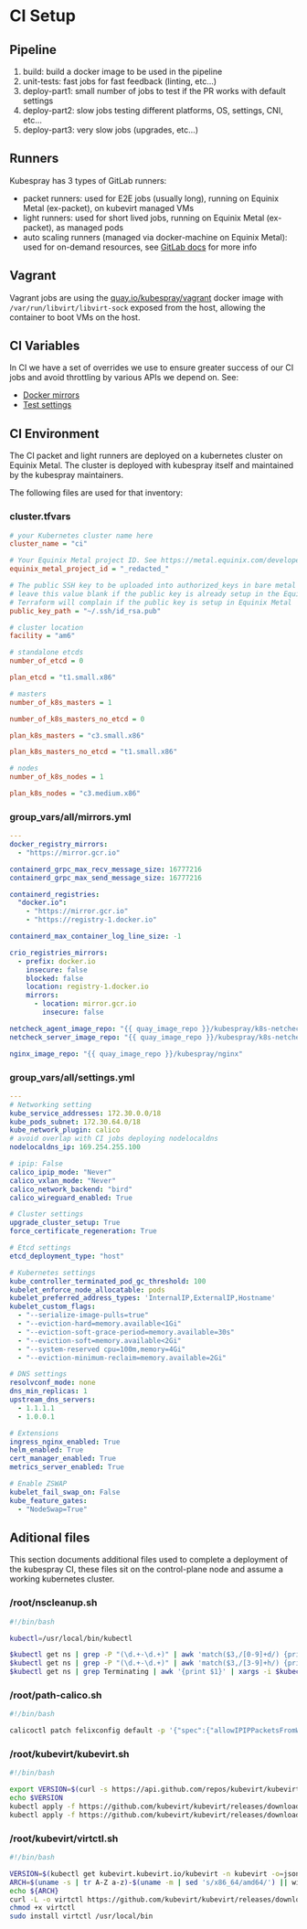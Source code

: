 # CI Setup

## Pipeline

1. build: build a docker image to be used in the pipeline
2. unit-tests: fast jobs for fast feedback (linting, etc...)
3. deploy-part1: small number of jobs to test if the PR works with default settings
4. deploy-part2: slow jobs testing different platforms, OS, settings, CNI, etc...
5. deploy-part3: very slow jobs (upgrades, etc...)

## Runners

Kubespray has 3 types of GitLab runners:

- packet runners: used for E2E jobs (usually long), running on Equinix Metal (ex-packet), on kubevirt managed VMs
- light runners: used for short lived jobs, running on Equinix Metal (ex-packet), as managed pods
- auto scaling runners (managed via docker-machine on Equinix Metal): used for on-demand resources, see [GitLab docs](https://docs.gitlab.com/runner/configuration/autoscale.html) for more info

## Vagrant

Vagrant jobs are using the [quay.io/kubespray/vagrant](/test-infra/vagrant-docker/Dockerfile) docker image with `/var/run/libvirt/libvirt-sock` exposed from the host, allowing the container to boot VMs on the host.

## CI Variables

In CI we have a set of overrides we use to ensure greater success of our CI jobs and avoid throttling by various APIs we depend on. See:

- [Docker mirrors](/tests/common/_docker_hub_registry_mirror.yml)
- [Test settings](/tests/common/_kubespray_test_settings.yml)

## CI Environment

The CI packet and light runners are deployed on a kubernetes cluster on Equinix Metal. The cluster is deployed with kubespray itself and maintained by the kubespray maintainers.

The following files are used for that inventory:

### cluster.tfvars

```ini
# your Kubernetes cluster name here
cluster_name = "ci"

# Your Equinix Metal project ID. See https://metal.equinix.com/developers/docs/accounts/
equinix_metal_project_id = "_redacted_"

# The public SSH key to be uploaded into authorized_keys in bare metal Equinix Metal nodes provisioned
# leave this value blank if the public key is already setup in the Equinix Metal project
# Terraform will complain if the public key is setup in Equinix Metal
public_key_path = "~/.ssh/id_rsa.pub"

# cluster location
facility = "am6"

# standalone etcds
number_of_etcd = 0

plan_etcd = "t1.small.x86"

# masters
number_of_k8s_masters = 1

number_of_k8s_masters_no_etcd = 0

plan_k8s_masters = "c3.small.x86"

plan_k8s_masters_no_etcd = "t1.small.x86"

# nodes
number_of_k8s_nodes = 1

plan_k8s_nodes = "c3.medium.x86"
```

### group_vars/all/mirrors.yml

```yaml
---
docker_registry_mirrors:
  - "https://mirror.gcr.io"

containerd_grpc_max_recv_message_size: 16777216
containerd_grpc_max_send_message_size: 16777216

containerd_registries:
  "docker.io":
    - "https://mirror.gcr.io"
    - "https://registry-1.docker.io"

containerd_max_container_log_line_size: -1

crio_registries_mirrors:
  - prefix: docker.io
    insecure: false
    blocked: false
    location: registry-1.docker.io
    mirrors:
      - location: mirror.gcr.io
        insecure: false

netcheck_agent_image_repo: "{{ quay_image_repo }}/kubespray/k8s-netchecker-agent"
netcheck_server_image_repo: "{{ quay_image_repo }}/kubespray/k8s-netchecker-server"

nginx_image_repo: "{{ quay_image_repo }}/kubespray/nginx"
```

### group_vars/all/settings.yml

```yaml
---
# Networking setting
kube_service_addresses: 172.30.0.0/18
kube_pods_subnet: 172.30.64.0/18
kube_network_plugin: calico
# avoid overlap with CI jobs deploying nodelocaldns
nodelocaldns_ip: 169.254.255.100

# ipip: False
calico_ipip_mode: "Never"
calico_vxlan_mode: "Never"
calico_network_backend: "bird"
calico_wireguard_enabled: True

# Cluster settings
upgrade_cluster_setup: True
force_certificate_regeneration: True

# Etcd settings
etcd_deployment_type: "host"

# Kubernetes settings
kube_controller_terminated_pod_gc_threshold: 100
kubelet_enforce_node_allocatable: pods
kubelet_preferred_address_types: 'InternalIP,ExternalIP,Hostname'
kubelet_custom_flags:
  - "--serialize-image-pulls=true"
  - "--eviction-hard=memory.available<1Gi"
  - "--eviction-soft-grace-period=memory.available=30s"
  - "--eviction-soft=memory.available<2Gi"
  - "--system-reserved cpu=100m,memory=4Gi"
  - "--eviction-minimum-reclaim=memory.available=2Gi"

# DNS settings
resolvconf_mode: none
dns_min_replicas: 1
upstream_dns_servers:
  - 1.1.1.1
  - 1.0.0.1

# Extensions
ingress_nginx_enabled: True
helm_enabled: True
cert_manager_enabled: True
metrics_server_enabled: True

# Enable ZSWAP
kubelet_fail_swap_on: False
kube_feature_gates:
  - "NodeSwap=True"
```

## Aditional files

This section documents additional files used to complete a deployment of the kubespray CI, these files sit on the control-plane node and assume a working kubernetes cluster.

### /root/nscleanup.sh

```bash
#!/bin/bash

kubectl=/usr/local/bin/kubectl

$kubectl get ns | grep -P "(\d.+-\d.+)" | awk 'match($3,/[0-9]+d/) {print $1}' | xargs -r $kubectl delete ns
$kubectl get ns | grep -P "(\d.+-\d.+)" | awk 'match($3,/[3-9]+h/) {print $1}' | xargs -r $kubectl delete ns
$kubectl get ns | grep Terminating | awk '{print $1}' | xargs -i $kubectl delete vmi/instance-1 vmi/instance-0 vmi/instance-2 -n {} --force --grace-period=0 &
```

### /root/path-calico.sh

```bash
#!/bin/bash

calicoctl patch felixconfig default -p '{"spec":{"allowIPIPPacketsFromWorkloads":true, "allowVXLANPacketsFromWorkloads": true}}'
```

### /root/kubevirt/kubevirt.sh

```bash
#!/bin/bash

export VERSION=$(curl -s https://api.github.com/repos/kubevirt/kubevirt/releases | grep tag_name | grep -v -- '-rc' | sort -r | head -1 | awk -F': ' '{print $2}' | sed 's/,//' | xargs)
echo $VERSION
kubectl apply -f https://github.com/kubevirt/kubevirt/releases/download/${VERSION}/kubevirt-operator.yaml
kubectl apply -f https://github.com/kubevirt/kubevirt/releases/download/${VERSION}/kubevirt-cr.yaml
```

### /root/kubevirt/virtctl.sh

```bash
#!/bin/bash

VERSION=$(kubectl get kubevirt.kubevirt.io/kubevirt -n kubevirt -o=jsonpath="{.status.observedKubeVirtVersion}")
ARCH=$(uname -s | tr A-Z a-z)-$(uname -m | sed 's/x86_64/amd64/') || windows-amd64.exe
echo ${ARCH}
curl -L -o virtctl https://github.com/kubevirt/kubevirt/releases/download/${VERSION}/virtctl-${VERSION}-${ARCH}
chmod +x virtctl
sudo install virtctl /usr/local/bin
```
